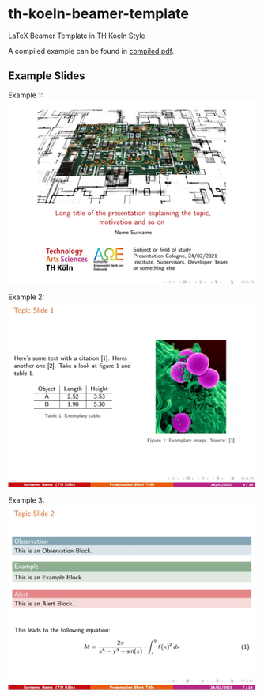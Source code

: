 # th-koeln-beamer-template
LaTeX Beamer Template in TH Koeln Style  
  
A compiled example can be found in [compiled.pdf](https://github.com/drocheam/th-koeln-beamer-template/blob/main/compiled.pdf).    
  

## Example Slides

Example 1:  
<img src="https://github.com/drocheam/th-koeln-beamer-template/blob/main/Images/Example1.jpg" width="500">  

Example 2:  
<img src="https://github.com/drocheam/th-koeln-beamer-template/blob/main/Images/Example2.jpg" width="500">  

Example 3:  
<img src="https://github.com/drocheam/th-koeln-beamer-template/blob/main/Images/Example3.jpg" width="500">  
